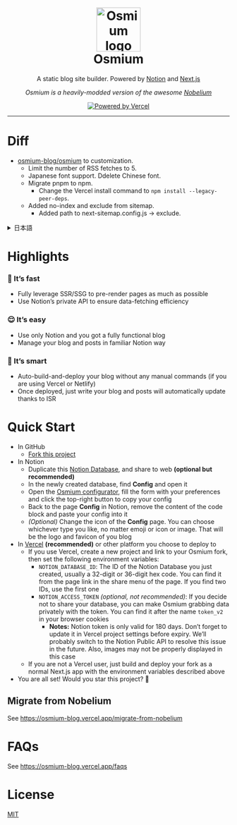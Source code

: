 <div align="center">
  <h1>
    <img src="./.github/logo.svg" alt="Osmium logo" width="100" height="100">
    <div>Osmium</div>
  </h1>
  <p>A static blog site builder. Powered by <a href="https://notion.so/">Notion</a> and <a href="https://nextjs.org/">Next.js</a></p>
  <p><em>Osmium is a heavily-modded version of the awesome <a href="https://github.com/craigary/nobelium">Nobelium</a></em></p>
  <p>
    <a href="https://vercel.com/?utm_source=Osmium&utm_campaign=oss" title="Powered by Vercel" aria-label="Powered by Vercel">
      <img src="https://images.ctfassets.net/e5382hct74si/78Olo8EZRdUlcDUFQvnzG7/fa4cdb6dc04c40fceac194134788a0e2/1618983297-powered-by-vercel.svg" alt="Powered by Vercel">
    </a>
  </p>
</div>

---

# Diff
- [osmium-blog/osmium](https://github.com/osmium-blog/osmium) to customization.
  - Limit the number of RSS fetches to 5.
  - Japanese font support. Ddelete Chinese font.
  - Migrate pnpm to npm.
    - Change the Vercel install command to `npm install --legacy-peer-deps`.
  - Added no-index and exclude from sitemap.
    - Added path to next-sitemap.config.js -> exclude.

<details>
    <summary>日本語</summary>
- RSSの取得件数を5件に絞る
  - Vercelのタイムアウト十秒に引っかかるのでRSSの件数を絞ってます
- 日本語フォントへの対応
  - 代わりに中華フォントの設定を削除
- pnpmをnpmで動かすようにした
  - 依存ライブラリのバージョンの影響でどうしてもpnpmで動かしきれなかったです
  - Vercelのinstallコマンドを`npm install --legacy-peer-deps`に変更してください。
    - Vercel上の `Project Settings` -> `Install Command`に追加してください。
- no-indexとsitemapから除外する設定を追加
  - next-sitemap.config.jsのexcludeにパスを追加します。これによってsitemapの除外設定とそのURLのページにno-indexを追加します。
</details>

# Highlights

### 🚀 It’s fast

- Fully leverage SSR/SSG to pre-render pages as much as possible
- Use Notion’s private API to ensure data-fetching efficiency

### 😌 It’s easy

- Use only Notion and you got a fully functional blog
- Manage your blog and posts in familiar Notion way

### 🤖 It’s smart

- Auto-build-and-deploy your blog without any manual commands (if you are using Vercel or Netlify)
- Once deployed, just write your blog and posts will automatically update thanks to ISR

# Quick Start

- In GitHub
  - [Fork this project](https://github.com/osmium-blog/osmium/fork)
- In Notion
  - Duplicate this [Notion Database](https://silentdepth.notion.site/ffa2e3ae717d4cb982281814bb6c0801), and share to web **(optional but recommended)**
  - In the newly created database, find **Config** and open it
  - Open the [Osmium configurator](https://osmium-blog.vercel.app/-/configurator), fill the form with your preferences and click the top-right button to copy your config
  - Back to the page **Config** in Notion, remove the content of the code block and paste your config into it
  - _(Optional)_ Change the icon of the **Config** page. You can choose whichever type you like, no matter emoji or icon or image. That will be the logo and favicon of you blog
- In [Vercel](https://vercel.com/?utm_source=Osmium&utm_campaign=oss) **(recommended)** or other platform you choose to deploy to
  - If you use Vercel, create a new project and link to your Osmium fork, then set the following environment variables:
    - `NOTION_DATABASE_ID`: The ID of the Notion Database you just created, usually a 32-digit or 36-digit hex code. You can find it from the page link in the share menu of the page. If you find two IDs, use the first one
    - `NOTION_ACCESS_TOKEN` _(optional, not recommended)_: If you decide not to share your database, you can make Osmium grabbing data privately with the token. You can find it after the name `token_v2` in your browser cookies
      - **Notes:** Notion token is only valid for 180 days. Don’t forget to update it in Vercel project settings before expiry. We’ll probably switch to the Notion Public API to resolve this issue in the future. Also, images may not be properly displayed in this case
  - If you are not a Vercel user, just build and deploy your fork as a normal Next.js app with the environment variables described above
- You are all set! Would you star this project? 🌟

## Migrate from Nobelium

See https://osmium-blog.vercel.app/migrate-from-nobelium

# FAQs

See https://osmium-blog.vercel.app/faqs

# License

[MIT](https://opensource.org/licenses/MIT)
